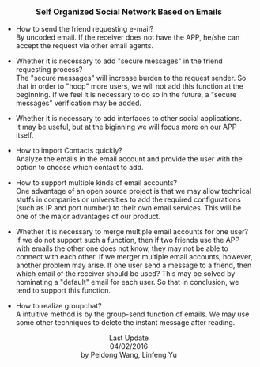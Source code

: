 <center><h3>Self Organized Social Network Based on Emails</h3></center>

* How to send the friend requesting e-mail?  
By uncoded email. If the receiver does not have the APP, he/she can accept the request via other email agents.

* Whether it is necessary to add "secure messages" in the friend requesting process?  
The "secure messages" will increase burden to the request sender. So that in order to "hoop" more users, we will not add this function at the beginning. If we feel it is necessary to do so in the future, a "secure messages" verification may be added.

* Whether it is necessary to add interfaces to other social applications.  
It may be useful, but at the biginning we will focus more on our APP itself.

* How to import Contacts quickly?  
Analyze the emails in the email account and provide the user with the option to choose which contact to add.

* How to support multiple kinds of email accounts?  
One advantage of an open source project is that we may allow technical stuffs in companies or universities to add the required configurations (such as IP and port number) to their own email services. This will be one of the major advantages of our product.

* Whether it is necessary to merge multiple email accounts for one user?  
If we do not support such a function, then if two friends use the APP with emails the other one does not know, they may not be able to connect with each other. If we merger multiple email accounts, however, another problem may arise. If one user send a message to a friend, then which email of the receiver should be used? This may be solved by nominating a "default" email for each user. So that in conclusion, we tend to support this function.

* How to realize groupchat?  
A intuitive method is by the group-send function of emails. We may use some other techniques to delete the instant message after reading.

<p align="center">
Last Update
<br>04/02/2016
<br>by Peidong Wang, Linfeng Yu
</p>
